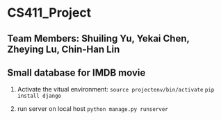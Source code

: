 # CS411_Project
## Team Members: Shuiling Yu, Yekai Chen, Zheying Lu, Chin-Han Lin

Small database for IMDB movie
---------

1. Activate the vitual environment:
`source projectenv/bin/activate`
`pip install django`

2. run server on local host
`python manage.py runserver`